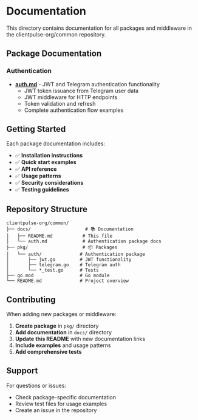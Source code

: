 # Documentation

This directory contains documentation for all packages and middleware in the clientpulse-org/common repository.

## Package Documentation

### Authentication
- [**auth.md**](./auth.md) - JWT and Telegram authentication functionality
  - JWT token issuance from Telegram user data
  - JWT middleware for HTTP endpoints
  - Token validation and refresh
  - Complete authentication flow examples

## Getting Started

Each package documentation includes:
- ✅ **Installation instructions**
- ✅ **Quick start examples**  
- ✅ **API reference**
- ✅ **Usage patterns**
- ✅ **Security considerations**
- ✅ **Testing guidelines**

## Repository Structure

```
clientpulse-org/common/
├── docs/                    # 📚 Documentation
│   ├── README.md           # This file
│   └── auth.md             # Authentication package docs
├── pkg/                    # 📦 Packages
│   └── auth/              # Authentication package
│       ├── jwt.go         # JWT functionality
│       ├── telegram.go    # Telegram auth
│       └── *_test.go      # Tests
├── go.mod                 # Go module
└── README.md              # Project overview
```

## Contributing

When adding new packages or middleware:

1. **Create package** in `pkg/` directory
2. **Add documentation** in `docs/` directory
3. **Update this README** with new documentation links
4. **Include examples** and usage patterns
5. **Add comprehensive tests**

## Support

For questions or issues:
- Check package-specific documentation
- Review test files for usage examples
- Create an issue in the repository